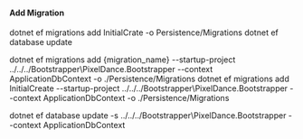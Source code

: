 ﻿
#### Add Migration
dotnet ef migrations add InitialCrate -o Persistence/Migrations
dotnet ef database update


dotnet ef migrations add {migration_name} --startup-project ../../../Bootstrapper\PixelDance.Bootstrapper --context ApplicationDbContext -o ./Persistence/Migrations
dotnet ef migrations add InitialCreate --startup-project ../../../Bootstrapper\PixelDance.Bootstrapper --context ApplicationDbContext -o ./Persistence/Migrations

dotnet ef database update -s ../../../Bootstrapper\PixelDance.Bootstrapper --context ApplicationDbContext